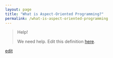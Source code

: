 ```yaml
---
layout: page
title: "What is Aspect-Oriented Programming?"
permalink: /what-is-aspect-oriented-programming
---
```


> Help! 
> 
> We need help. Edit this definition <a href="https://github.com/and-digital/tech-definitions/blog/master/definitions/programming/aspect-oriented-programming.md">here</a>.

<p class="edit-term"><a href="https://github.com/and-digital/tech-definitions/blog/master/definitions/programming/aspect-oriented-programming.md">edit</a></p>
